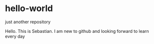 # hello-world
just another repository

Hello. This is Sebastian. I am new to github and looking forward to learn every day
